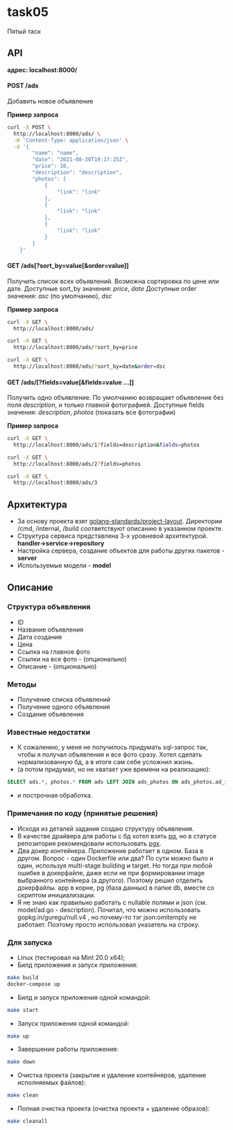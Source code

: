 # task05
Пятый таск

## API
**адрес: localhost:8000/**

#### POST /ads
Добавить новое объявление

**Пример запроса**
```sh
curl -X POST \
  http://localhost:8000/ads/ \
  -H 'Content-Type: application/json' \
  -d '{
        "name": "name",
        "date": "2021-08-30T19:17:25Z",
        "price": 10,
        "description": "description",
        "photos": [
            {
                "link": "link"
            },
            {
                "link": "link"
            },
            {
                "link": "link"
            }
        ]
    }'
```

#### GET /ads[?sort_by=value[&order=value]]
Получить список всех объявлений. Возможна сортировка по цене или дате.
Доступные sort_by значения: *price*, *date*
Доступные order значения: *asc* (по умолчанию), *dsc*

**Пример запроса**
```sh
curl -X GET \
  http://localhost:8000/ads/
```
```sh
curl -X GET \
  http://localhost:8000/ads/?sort_by=price
```
```sh
curl -X GET \
  http://localhost:8000/ads/?sort_by=date&order=dsc
```

#### GET /ads/<id>[?fields=value[&fields=value ...]]
Получить одно объявление. По умолчанию возвращает объявление без поля *description*, и только главной фотографией.
Доступные fields значения: *description*, *photos* (показать все фотографии)

**Пример запроса**
```sh
curl -X GET \
  http://localhost:8000/ads/1?fields=description&fields=photos
```
```sh
curl -X GET \
  http://localhost:8000/ads/2?fields=photos
```
```sh
curl -X GET \
  http://localhost:8000/ads/3
```

## Архитектура
- За основу проекта взят [golang-standards/project-layout](https://github.com/golang-standards/project-layout). Директории /cmd, /internal, /build соответствуют описанию в указанном проекте.
- Структура сервиса представлена 3-х уровневой архитектурой. **handler->service->repository**
- Настройка сервера, создание объектов для работы других пакетов - **server**
- Используемые модели - **model** 

## Описание
### Структура объявления
- ID
- Название объявления
- Дата создания
- Цена
- Ссылка на главное фото
- Ссылки на все фото - (опционально)
- Описание - (опционально)

### Методы
- Получение списка объявлений
- Получение одного объявления
- Создание объявления

### Известные недостатки
- К сожалению, у меня не получилось придумать sql-запрос так, чтобы я получал объявления и все фото сразу. Хотел сделать нормализованную бд, а в итоге сам себе усложнил жизнь.
- (а потом придумал, но не хватает уже времени на реализацию): 
```sql
SELECT ads.*, photos.* FROM ads LEFT JOIN ads_photos ON ads_photos.ad_id = ads.id INNER JOIN photos ON photos.id = ads_photos.photo_id;
```
- и построчная обработка.

### Примечания по коду (принятые решения)
- Исходя из деталей задания создаю структуру объявления.
- В качестве драйвера для работы с бд хотел взять [pq](github.com/lib/pq), но в статусе репозитория рекомендовали использовать [pgx](https://github.com/jackc/pgx).
- Два докер контейнера. Приложение работает в одном. База в другом. Вопрос - один Dockerfile или два? По сути можно было и один, используя multi-stage building и target. Но тогда при любой ошибке в докерфайле, даже если не при формировании image выбранного контейнера (а другого). Поэтому решил отделить докерфайлы. app в корне, pg (база данных) в папке db, вместе со скриптом инициализации.
- Я не знаю как правильно работать с nullable полями и json (см. model/ad.go - description). Почитал, что можно использовать gopkg.in/guregu/null.v4 , но почему-то тэг json:omitempty не работает. Поэтому просто использовал указатель на строку.


### Для запуска
- Linux (тестировал на Mint 20.0 x64);
- Билд приложения и запуск приложения:
```sh
make build
docker-compose up
```
- Билд и запуск приложения одной командой:
```sh
make start
```
- Запуск приложения одной командой:
```sh
make up
```
- Завершение работы приложения:
```sh
make down
```
- Очистка проекта (закрытие и удаление контейнеров, удаление исполняемых файлов):
```sh
make clean
```
- Полная очистка проекта (очистка проекта + удаление образов):
```sh
make cleanall
```